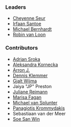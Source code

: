 ### Leaders
* [Cheyenne Seur](https://www.linkedin.com/in/cheyenneseur/)
* [Irfaan Santoe](https://www.linkedin.com/in/irfaansantoe/)
* [Michael Bernhardt](https://www.linkedin.com/in/michael-bernhardt-cyber/)
* [Robin van Loon](https://www.linkedin.com/in/robin-van-loon-csslp-cissp-oswe/)

### Contributors
* [Adrian Sroka](https://www.linkedin.com/in/adriansroka/)
* [Aleksandra Kornecka](https://www.linkedin.com/in/aleksandrakornecka/)
* [Arron J.](https://www.linkedin.com/in/arronj/)
* [Dennis Klemmer](https://www.linkedin.com/in/dennisklemmer/)
* [Gjalt Wijma](https://www.linkedin.com/in/gtwijma/)
* Jaiya "JP" Preston
* [Juliane Reimann](https://www.linkedin.com/in/juliane-reimann/)
* [Marisa Fagan](https://www.linkedin.com/in/marisafagan/)
* [Michael van Splunter](https://www.linkedin.com/in/michaelvansplunter/)
* [Panagiotis Krommydakis](https://www.linkedin.com/in/panagiotis-krommydakis-it-security-specialist-penetration-tester/)
* Sebastiaan van der Meer
* [Soe San Win](https://www.linkedin.com/in/soesan-win/)
